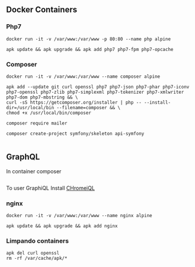 ## Docker Containers
### Php7
```
docker run -it -v /var/www:/var/www -p 80:80 --name php alpine
```
```
apk update && apk upgrade && apk add php7 php7-fpm php7-opcache
```
### Composer
 ```
docker run -it -v /var/www:/var/www --name composer alpine
```
```
apk add --update git curl openssl php7 php7-json php7-phar php7-iconv php7-openssl php7-zlib php7-simplexml php7-tokenizer php7-xmlwriter php7-dom php7-mbstring && \
curl -sS https://getcomposer.org/installer | php -- --install-dir=/usr/local/bin --filename=composer && \
chmod +x /usr/local/bin/composer
```
```
composer require mailer
```
```
composer create-project symfony/skeleton api-symfony
```

```

```

## GraphQL
In container composer
```

```

To user GraphiQL
Install [CHromeiQL](https://chrome.google.com/webstore/detail/chromeiql/fkkiamalmpiidkljmicmjfbieiclmeij)


### nginx
 ```
docker run -it -v /var/www:/var/www --name nginx alpine
```
```
apk update && apk upgrade && apk add nginx
```
    
### Limpando containers
    apk del curl openssl
    rm -rf /var/cache/apk/*
